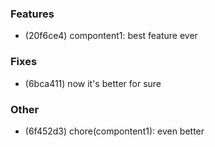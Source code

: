 ### Features

- (20f6ce4) compontent1: best feature ever

### Fixes

- (6bca411) now it's better for sure

### Other

- (6f452d3) chore(compontent1): even better
